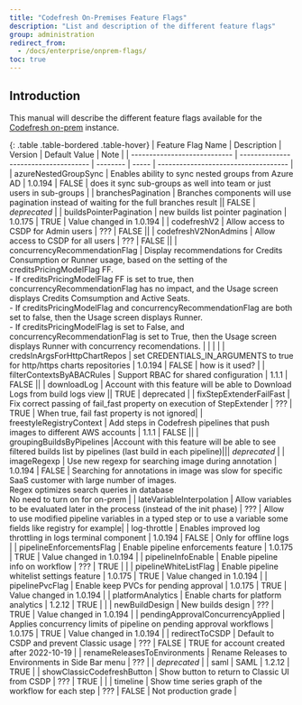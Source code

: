 ```yaml
---
title: "Codefresh On-Premises Feature Flags"
description: "List and description of the different feature flags"
group: administration
redirect_from:
  - /docs/enterprise/onprem-flags/
toc: true
---
```


## Introduction

This manual will describe the different feature flags available for the [Codefresh on-prem](codefresh-on-prem.md) instance.

{: .table .table-bordered .table-hover}
| Feature Flag Name | Description | Version | Default Value | Note |
| ---------------------------- | ------------------------------------ | -------- | ----- | ------------------------------------ |
| azureNestedGroupSync | Enables ability to sync nested groups from Azure AD | 1.0.194 | FALSE | does it sync sub-groups as well into team or just users in sub-groups |
| branchesPagination | Branches components will use pagination instead of waiting for the full branches result || FALSE | *deprecated* | 
| buildsPointerPagination | new builds list pointer pagination | 1.0.175 | TRUE | Value changed in 1.0.194 |
| codefreshV2 | Allow access to CSDP for Admin users | ??? | FALSE ||
| codefreshV2NonAdmins | Allow access to CSDP for all users | ??? | FALSE ||
| concurrencyRecommendationFlag | Display recommendations for Credits Consumption or Runner usage, based on the setting of the creditsPricingModelFlag FF. 
<br> - If creditsPricingModelFlag FF is set to true, then concurrencyRecommendationFlag has no impact, and the Usage screen displays Credits Comsumption and Active Seats.<br> - If creditsPricingModelFlag and concurrencyRecommendationFlag are both set to false, then the Usage screen displays Runner.<br> - If creditsPricingModelFlag is set to False, and concurrencyRecommendationFlag is set to True, then the Usage screen displays Runner with concurrency recomendations. | | | |
| credsInArgsForHttpChartRepos | set CREDENTIALS_IN_ARGUMENTS to true for http/https charts repositories | 1.0.194 | FALSE | how is it used? |
| filterContextsByABACRules | Support RBAC for shared configuration | 1.1.1 | FALSE ||
| downloadLog | Account with this feature will be able to Download Logs from build logs view || TRUE | deprecated | 
| fixStepExtenderFailFast | Fix correct passing of fail_fast property on execution of StepExtender | ??? | TRUE | When true, fail fast property is not ignored| 
| freestyleRegistryContext | Add steps in Codefresh pipelines that push images to different AWS accounts | 1.1.1 | FALSE ||
| groupingBuildsByPipelines |Account with this feature will be able to see filtered builds list by pipelines (last build in each pipeline)||| *deprecated* | 
| imageRegexp | Use new regexp for searching image during annotation | 1.0.194 | FALSE | Searching for annotations in image was slow for specific SaaS customer with large number of images. <br> Regex optimizes search queries in database<br>No need to turn on for on-prem |
| lateVariableInterpolation | Allow variables to be evaluated later in the process (instead of the init phase) | ??? | Allow to use modified pipeline variables in a typed step or to use a variable some fields like registry for example|
| log-throttle | Enables improved log throttling in logs terminal component | 1.0.194 | FALSE | Only for offline logs |
| pipelineEnforcementsFlag | Enable pipeline enforcements feature | 1.0.175 | TRUE | Value changed in 1.0.194 |
| pipelineInfoEnable | Enable pipeline info on workflow | ??? | TRUE | |
| pipelineWhiteListFlag | Enable pipeline whitelist settings feature | 1.0.175 | TRUE | Value changed in 1.0.194 |
| pipelinePvcFlag | Enable keep PVCs for pending approval | 1.0.175 | TRUE | Value changed in 1.0.194 |
| platformAnalytics | Enable charts for platform analytics | 1.2.12 | TRUE | |
| newBuildDesign | New builds design |  ??? | TRUE | Value changed in 1.0.194 |
| pendingApprovalConcurrencyApplied | Applies concurrency limits of pipeline on pending approval workflows | 1.0.175 | TRUE | Value changed in 1.0.194 |
| redirectToCSDP | Default to CSDP and prevent Classic usage | ??? | FALSE | TRUE for account created after 2022-10-19 |
| renameReleasesToEnvironments | Rename Releases to Environments in Side Bar menu | ??? | | *deprecated* |
| saml | SAML | 1.2.12 | TRUE |
| showClassicCodefreshButton | Show button to return to Classic UI from CSDP | ??? | TRUE | |
| timeline | Show time series graph of the workflow for each step | ??? | FALSE | Not production grade |


